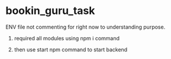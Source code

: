 # bookin_guru_task
ENV file not commenting for right now to understanding purpose.


1) required all modules using npm i command 

2) then use start npm command to start backend






